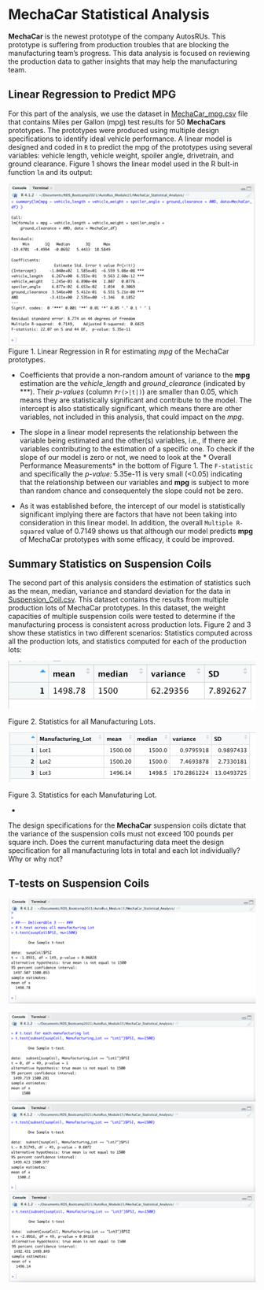 # MechaCar Statistical Analysis

**MechaCar** is the newest prototype of the company AutosRUs. This prototype is suffering from production troubles that are blocking the manufacturing team’s progress. This data analysis is focused on reviewing the production data to gather insights that may help the manufacturing team.

## Linear Regression to Predict MPG 

For this part of the analysis, we use the dataset in [MechaCar_mpg.csv](https://raw.githubusercontent.com/LeidyDoradoM/MechaCar_Statistical_Analysis/main/Resources/MechaCar_mpg.csv) file that contains Miles per Gallon (mpg) test results for 50 **MechaCars** prototypes. The prototypes were produced using multiple design specifications to identify ideal vehicle performance. A linear model is designed and coded in `R` to predict the mpg of the prototypes using several variables: vehicle length, vehicle weight, spoiler angle, drivetrain, and ground clearance. Figure 1 shows the linear model used in the R bult-in function ```lm```  and its output:

![Deliverable1](https://raw.githubusercontent.com/LeidyDoradoM/MechaCar_Statistical_Analysis/main/Images/MechaCar_deliv1.png)
Figure 1. Linear Regression in R for estimating *mpg* of the MechaCar prototypes.

- Coefficients that provide a non-random amount of variance to the **mpg** estimation are the *vehicle_length* and *ground_clearance* (indicated by ***).  Their  *p-values* (column ```Pr(>|t|)```) are smaller than 0.05, which means they are statistically significant and contribute to the model.  The intercept is also statistically significant, which means there are other variables, not included in this analysis, that could impact on the *mpg*.

- The slope in a linear model represents the relationship between the variable being estimated and the other(s) variables, i.e., if there are variables contributing to the estimation of a specific one. To check if the slope of our model is zero or not, we need to look at the * Overall Performance Measurements* in the bottom of Figure 1. The ```F-statistic``` and specifically the *p-value:* 5.35e-11 is very small (<0.05) indicating that the relationship between our variables and **mpg** is subject to more than random chance and consequentely the slope could not be zero.

- As it was established before, the intercept of our model is statistically significant implying there are factors that have not been taking into consideration in this linear model. In addition, the overall ```Multiple R-squared``` value of 0.7149 shows us that although our model predicts **mpg** of MechaCar prototypes with some efficacy, it could be improved.

## Summary Statistics on Suspension Coils

The second part of this analysis considers the estimation of statistics such as the mean, median, variance and standard deviation for the data in [Suspension_Coil.csv](https://raw.githubusercontent.com/LeidyDoradoM/MechaCar_Statistical_Analysis/main/Resources/Suspension_Coil.csv). This dataset contains the results from multiple production lots of MechaCar prototypes. In this dataset, the weight capacities of multiple suspension coils were tested to determine if the manufacturing process is consistent across production lots. Figure 2 and 3 show these statistics in two different scenarios: Statistics computed across all the production lots, and statistics computed for each of the production lots:


![Deliverable2-1](https://raw.githubusercontent.com/LeidyDoradoM/MechaCar_Statistical_Analysis/main/Images/total_summary.png)

Figure 2. Statistics for all Manufacturing Lots.

![Deliverable2-2](https://raw.githubusercontent.com/LeidyDoradoM/MechaCar_Statistical_Analysis/main/Images/lot_summary.png)

Figure 3. Statistics for each Manufaturing Lot.

- 
The design specifications for the **MechaCar** suspension coils dictate that the variance of the suspension coils must not exceed 100 pounds per square inch.
Does the current manufacturing data meet the design specification for all manufacturing lots in total and each lot individually? Why or why not?

## T-tests on Suspension Coils

![Deliverable3-1](https://raw.githubusercontent.com/LeidyDoradoM/MechaCar_Statistical_Analysis/main/Images/t-test_allManufacturing.png)

![Deliverable3-2](https://raw.githubusercontent.com/LeidyDoradoM/MechaCar_Statistical_Analysis/main/Images/t-test_ManufacturingLot1.png)
![Deliverable3-3](https://raw.githubusercontent.com/LeidyDoradoM/MechaCar_Statistical_Analysis/main/Images/t-test_ManufacturingLot2.png)
![Deliverable3-4](https://raw.githubusercontent.com/LeidyDoradoM/MechaCar_Statistical_Analysis/main/Images/t-test_ManufacturingLot3.png)